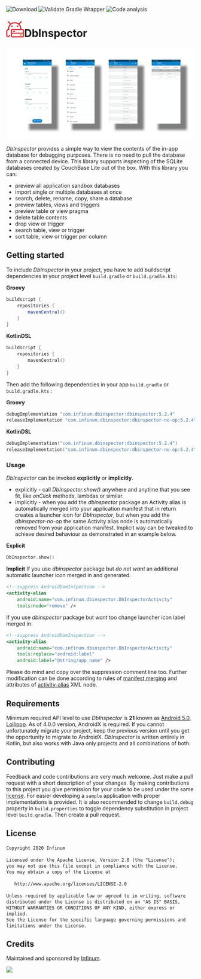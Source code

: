 ![Download](https://img.shields.io/maven-central/v/com.infinum.dbinspector/dbinspector) ![Validate Gradle Wrapper](https://github.com/infinum/android_dbinspector/workflows/Validate%20Gradle%20Wrapper/badge.svg) ![Code analysis](https://github.com/infinum/android_dbinspector/workflows/Code%20analysis/badge.svg)

### <img align="left" src="logo.svg" width="48">
# DbInspector

![UI](ui.png)

_DbInspector_ provides a simple way to view the contents of the in-app database for debugging purposes.
There is no need to pull the database from a connected device.
This library supports inspecting of the SQLite databases created by CouchBase Lite out of the box.
With this library you can:
* preview all application sandbox databases
* import single or multiple databases at once
* search, delete, rename, copy, share a database
* preview tables, views and triggers
* preview table or view pragma
* delete table contents
* drop view or trigger
* search table, view or trigger
* sort table, view or trigger per column

## Getting started
To include _DbInspector_ in your project, you have to add buildscript dependencies in your project level `build.gradle` or `build.gradle.kts`:

**Groovy**
```groovy
buildscript {
    repositories {
        mavenCentral()
    }
}
```
**KotlinDSL**
```kotlin
buildscript {
    repositories {
        mavenCentral()
    }
}
```

Then add the following dependencies in your app `build.gradle` or `build.gradle.kts` :

**Groovy**
```groovy
debugImplementation "com.infinum.dbinspector:dbinspector:5.2.4"
releaseImplementation "com.infinum.dbinspector:dbinspector-no-op:5.2.4"
```
**KotlinDSL**
```kotlin
debugImplementation("com.infinum.dbinspector:dbinspector:5.2.4")
releaseImplementation("com.infinum.dbinspector:dbinspector-no-op:5.2.4")
```

### Usage
_DbInspector_ can be invoked **explicitly** or **implicitly**.
* explicitly - call _DbInspector.show()_ anywhere and anytime that you see fit, like _onClick_ methods, lambdas or similar.
* implicitly - when you add the _dbinspector_ package an Activity alias is automatically merged into your application manifest that in return creates a launcher icon for _DbInspector_,
but when you add the _dbinspector-no-op_ the same Activity alias node is automatically removed from your application manifest.
Implicit way can be tweaked to achieve desired behaviour as demonstrated in an example below.

**Explicit**
```kotlin
DbInspector.show()
```
**Implicit**
If you use _dbinspector_ package but *do not want* an additional automatic launcher icon merged in and generated.
```xml
<!--suppress AndroidDomInspection -->
<activity-alias
    android:name="com.infinum.dbinspector.DbInspectorActivity"
    tools:node="remove" />
```
If you use _dbinspector_ package but *want* too change launcher icon label merged in.
```xml
<!--suppress AndroidDomInspection -->
<activity-alias
    android:name="com.infinum.dbinspector.DbInspectorActivity"
    tools:replace="android:label"
    android:label="@string/app_name" />
```
Please do mind and copy over the suppression comment line too.
Further modification can be done according to rules of [manifest merging](https://developer.android.com/studio/build/manifest-merge) and attributes of [activity-alias](https://developer.android.com/guide/topics/manifest/activity-alias-element) XML node.

## Requirements
Minimum required API level to use _DbInspector_ is **21** known as [Android 5.0, Lollipop](https://www.android.com/versions/lollipop-5-0/).
As of 4.0.0 version, AndroidX is required. If you cannot unfortunately migrate your project, keep the previous version until you get the opportunity to migrate to AndroidX.
_DbInspector_ is written entirely in Kotlin, but also works with Java only projects and all combinations of both.

## Contributing
Feedback and code contributions are very much welcome. Just make a pull request with a short description of your changes. By making contributions to this project you give permission for your code to be used under the same [license](LICENSE).
For easier developing a `sample` application with proper implementations is provided.
It is also recommended to change `build.debug` property in `build.properties` to toggle dependency substitution in project level `build.gradle`.
Then create a pull request.

## License

```
Copyright 2020 Infinum

Licensed under the Apache License, Version 2.0 (the "License");
you may not use this file except in compliance with the License.
You may obtain a copy of the License at

   http://www.apache.org/licenses/LICENSE-2.0

Unless required by applicable law or agreed to in writing, software
distributed under the License is distributed on an "AS IS" BASIS,
WITHOUT WARRANTIES OR CONDITIONS OF ANY KIND, either express or implied.
See the License for the specific language governing permissions and
limitations under the License.
```

## Credits
Maintained and sponsored by [Infinum](http://www.infinum.com).

<a href="https://infinum.com">
  <img src="https://infinum.com/infinum.png" href="https://infinum.com" width="264">
</a>
